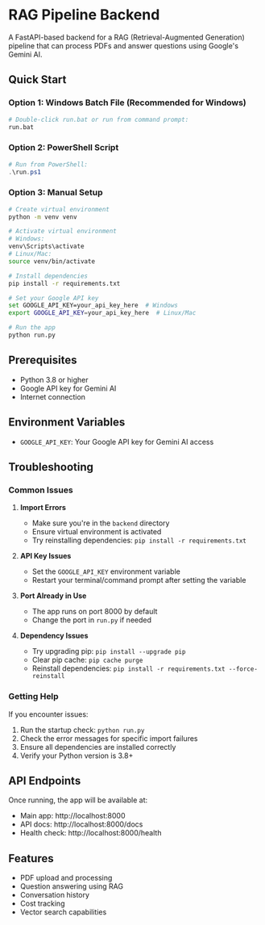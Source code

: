 # RAG Pipeline Backend

A FastAPI-based backend for a RAG (Retrieval-Augmented Generation) pipeline that can process PDFs and answer questions using Google's Gemini AI.

## Quick Start

### Option 1: Windows Batch File (Recommended for Windows)
```bash
# Double-click run.bat or run from command prompt:
run.bat
```

### Option 2: PowerShell Script
```powershell
# Run from PowerShell:
.\run.ps1
```

### Option 3: Manual Setup
```bash
# Create virtual environment
python -m venv venv

# Activate virtual environment
# Windows:
venv\Scripts\activate
# Linux/Mac:
source venv/bin/activate

# Install dependencies
pip install -r requirements.txt

# Set your Google API key
set GOOGLE_API_KEY=your_api_key_here  # Windows
export GOOGLE_API_KEY=your_api_key_here  # Linux/Mac

# Run the app
python run.py
```

## Prerequisites

- Python 3.8 or higher
- Google API key for Gemini AI
- Internet connection

## Environment Variables

- `GOOGLE_API_KEY`: Your Google API key for Gemini AI access

## Troubleshooting

### Common Issues

1. **Import Errors**
   - Make sure you're in the `backend` directory
   - Ensure virtual environment is activated
   - Try reinstalling dependencies: `pip install -r requirements.txt`

2. **API Key Issues**
   - Set the `GOOGLE_API_KEY` environment variable
   - Restart your terminal/command prompt after setting the variable

3. **Port Already in Use**
   - The app runs on port 8000 by default
   - Change the port in `run.py` if needed

4. **Dependency Issues**
   - Try upgrading pip: `pip install --upgrade pip`
   - Clear pip cache: `pip cache purge`
   - Reinstall dependencies: `pip install -r requirements.txt --force-reinstall`

### Getting Help

If you encounter issues:

1. Run the startup check: `python run.py`
2. Check the error messages for specific import failures
3. Ensure all dependencies are installed correctly
4. Verify your Python version is 3.8+

## API Endpoints

Once running, the app will be available at:
- Main app: http://localhost:8000
- API docs: http://localhost:8000/docs
- Health check: http://localhost:8000/health

## Features

- PDF upload and processing
- Question answering using RAG
- Conversation history
- Cost tracking
- Vector search capabilities
